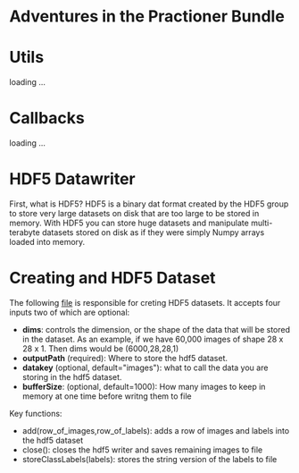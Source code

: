 # Adventures in the Practioner Bundle

# Utils
loading ...
# Callbacks 
loading ...

# HDF5 Datawriter 

First, what is HDF5? HDF5 is a binary dat format created by the HDF5 group to store very large datasets on disk that are too large to be stored in memory. With HDF5 you can store huge datasets and manipulate multi-terabyte datasets stored on disk as if they were simply Numpy arrays loaded into memory.

# Creating and HDF5 Dataset 

The following [file](input_output/hdf5datasetwriter.py) is responsible for creting HDF5 datasets. It accepts four inputs two of which are optional:
- **dims**: controls the dimension, or the shape of the data that will be stored in the dataset. As an example, if we have 60,000 images of shape 28 x 28 x 1. Then dims would be (6000,28,28,1) 
- **outputPath** (required): Where to store the hdf5 dataset.
- **datakey** (optional, default="images"): what to call the data you are storing in the hdf5 dataset.
- **bufferSize**: (optional, default=1000): How many images to keep in memory at one time before writng them to file

Key functions: 
- add(row_of_images,row_of_labels): adds a row of images and labels into the hdf5 dataset
- close(): closes the hdf5 writer and saves remaining images to file 
- storeClassLabels(labels): stores the string version of the labels to file